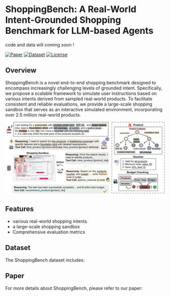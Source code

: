 # ShoppingBench: A Real-World Intent-Grounded Shopping Benchmark for LLM-based Agents

code and data will coming soon !

[![Paper](https://img.shields.io/badge/Paper-arXiv:2412.12345-red)](https://arxiv.org/abs/your-paper-id)
[![Dataset](https://img.shields.io/badge/Dataset-HuggingFace-yellow)](https://huggingface.co/datasets/your-dataset-link)
[![License](https://img.shields.io/badge/License-MIT-blue)](LICENSE)

## Overview

ShoppingBench is a novel end-to-end shopping benchmark designed to encompass increasingly challenging levels of grounded intent. Specifically, we propose a scalable framework to simulate user instructions based on various intents derived from sampled real-world products. To facilitate consistent and reliable evaluations, we provide a large-scale shopping sandbox that serves as an interactive simulated environment, incorporating over 2.5 million real-world products.

![](img/intro.png)
## Features

- various real-world shopping intents
- a large-scale shopping sandbox
- Comprehensive evaluation metrics

## Dataset

The ShoppingBench dataset includes:

## Paper

For more details about ShoppingBench, please refer to our paper:

